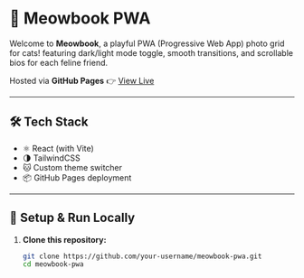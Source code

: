 # 🐾 Meowbook PWA

Welcome to **Meowbook**, a playful PWA (Progressive Web App) photo grid for cats! featuring dark/light mode toggle, smooth transitions, and scrollable bios for each feline friend.

Hosted via **GitHub Pages** 👉 [View Live](https://lykaiio.github.io/meowbook-pwa/)

---

## 🛠️ Tech Stack

- ⚛️ React (with Vite)
- 🌗 TailwindCSS
- 🐱 Custom theme switcher
- 📦 GitHub Pages deployment

---

## 🚀 Setup & Run Locally

1. **Clone this repository:**

   ```bash
   git clone https://github.com/your-username/meowbook-pwa.git
   cd meowbook-pwa
   ```
